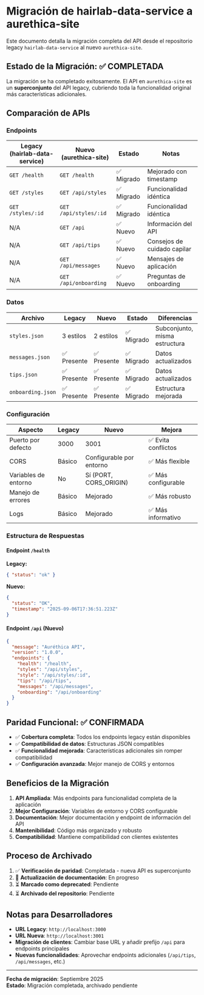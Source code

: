 # Migración de hairlab-data-service a aurethica-site

Este documento detalla la migración completa del API desde el repositorio legacy `hairlab-data-service` al nuevo `aurethica-site`.

## Estado de la Migración: ✅ COMPLETADA

La migración se ha completado exitosamente. El API en `aurethica-site` es un **superconjunto** del API legacy, cubriendo toda la funcionalidad original más características adicionales.

## Comparación de APIs

### Endpoints

| Legacy (hairlab-data-service) | Nuevo (aurethica-site) | Estado | Notas |
|-------------------------------|------------------------|---------|-------|
| `GET /health` | `GET /health` | ✅ Migrado | Mejorado con timestamp |
| `GET /styles` | `GET /api/styles` | ✅ Migrado | Funcionalidad idéntica |
| `GET /styles/:id` | `GET /api/styles/:id` | ✅ Migrado | Funcionalidad idéntica |
| N/A | `GET /api` | ✅ Nuevo | Información del API |
| N/A | `GET /api/tips` | ✅ Nuevo | Consejos de cuidado capilar |
| N/A | `GET /api/messages` | ✅ Nuevo | Mensajes de aplicación |
| N/A | `GET /api/onboarding` | ✅ Nuevo | Preguntas de onboarding |

### Datos

| Archivo | Legacy | Nuevo | Estado | Diferencias |
|---------|--------|-------|---------|-------------|
| `styles.json` | 3 estilos | 2 estilos | ✅ Migrado | Subconjunto, misma estructura |
| `messages.json` | ✅ Presente | ✅ Presente | ✅ Migrado | Datos actualizados |
| `tips.json` | ✅ Presente | ✅ Presente | ✅ Migrado | Datos actualizados |
| `onboarding.json` | ✅ Presente | ✅ Presente | ✅ Migrado | Estructura mejorada |

### Configuración

| Aspecto | Legacy | Nuevo | Mejora |
|---------|--------|-------|---------|
| Puerto por defecto | 3000 | 3001 | ✅ Evita conflictos |
| CORS | Básico | Configurable por entorno | ✅ Más flexible |
| Variables de entorno | No | Sí (PORT, CORS_ORIGIN) | ✅ Más configurable |
| Manejo de errores | Básico | Mejorado | ✅ Más robusto |
| Logs | Básico | Mejorado | ✅ Más informativo |

### Estructura de Respuestas

#### Endpoint `/health`
**Legacy:**
```json
{ "status": "ok" }
```

**Nuevo:**
```json
{ 
  "status": "OK", 
  "timestamp": "2025-09-06T17:36:51.223Z" 
}
```

#### Endpoint `/api` (Nuevo)
```json
{
  "message": "Auréthica API",
  "version": "1.0.0",
  "endpoints": {
    "health": "/health",
    "styles": "/api/styles",
    "style": "/api/styles/:id",
    "tips": "/api/tips",
    "messages": "/api/messages",
    "onboarding": "/api/onboarding"
  }
}
```

## Paridad Funcional: ✅ CONFIRMADA

- ✅ **Cobertura completa**: Todos los endpoints legacy están disponibles
- ✅ **Compatibilidad de datos**: Estructuras JSON compatibles
- ✅ **Funcionalidad mejorada**: Características adicionales sin romper compatibilidad
- ✅ **Configuración avanzada**: Mejor manejo de CORS y entornos

## Beneficios de la Migración

1. **API Ampliada**: Más endpoints para funcionalidad completa de la aplicación
2. **Mejor Configuración**: Variables de entorno y CORS configurable  
3. **Documentación**: Mejor documentación y endpoint de información del API
4. **Mantenibilidad**: Código más organizado y robusto
5. **Compatibilidad**: Mantiene compatibilidad con clientes existentes

## Proceso de Archivado

1. ✅ **Verificación de paridad**: Completada - nueva API es superconjunto
2. 🔄 **Actualización de documentación**: En progreso
3. ⏳ **Marcado como deprecated**: Pendiente
4. ⏳ **Archivado del repositorio**: Pendiente

## Notas para Desarrolladores

- **URL Legacy**: `http://localhost:3000` 
- **URL Nueva**: `http://localhost:3001`
- **Migración de clientes**: Cambiar base URL y añadir prefijo `/api` para endpoints principales
- **Nuevas funcionalidades**: Aprovechar endpoints adicionales (`/api/tips`, `/api/messages`, etc.)

---

**Fecha de migración**: Septiembre 2025  
**Estado**: Migración completada, archivado pendiente